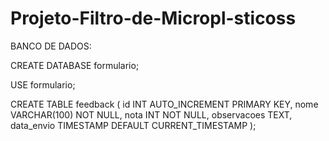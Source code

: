 # Projeto-Filtro-de-Micropl-sticoss


BANCO DE DADOS:

CREATE DATABASE formulario;

USE formulario;

CREATE TABLE feedback (
  id INT AUTO_INCREMENT PRIMARY KEY,
  nome VARCHAR(100) NOT NULL,
  nota INT NOT NULL,
  observacoes TEXT,
  data_envio TIMESTAMP DEFAULT CURRENT_TIMESTAMP
);
